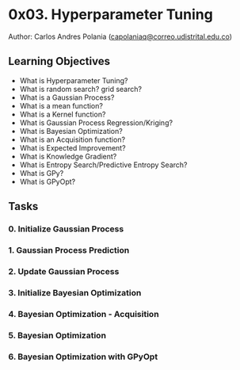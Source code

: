 # 0x03. Hyperparameter Tuning

Author: Carlos Andres Polania (capolaniaq@correo.udistrital.edu.co)

## Learning Objectives

-   What is Hyperparameter Tuning?
-   What is random search? grid search?
-   What is a Gaussian Process?
-   What is a mean function?
-   What is a Kernel function?
-   What is Gaussian Process Regression/Kriging?
-   What is Bayesian Optimization?
-   What is an Acquisition function?
-   What is Expected Improvement?
-   What is Knowledge Gradient?
-   What is Entropy Search/Predictive Entropy Search?
-   What is GPy?
-   What is GPyOpt?


## Tasks

### 0. Initialize Gaussian Process

### 1. Gaussian Process Prediction



### 2. Update Gaussian Process

### 3. Initialize Bayesian Optimization


### 4. Bayesian Optimization - Acquisition

### 5. Bayesian Optimization

### 6. Bayesian Optimization with GPyOpt

